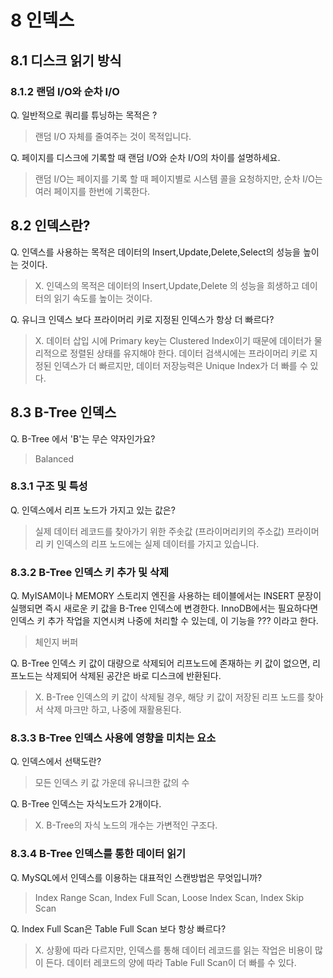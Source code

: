 # 8 인덱스

## 8.1 디스크 읽기 방식

### 8.1.2 랜덤 I/O와 순차 I/O

Q. 일반적으로 쿼리를 튜닝하는 목적은 ?
> 랜덤 I/O 자체를 줄여주는 것이 목적입니다.

Q. 페이지를 디스크에 기록할 때 랜덤 I/O와 순차 I/O의 차이를 설명하세요.
> 랜덤 I/O는 페이지를 기록 할 때 페이지별로 시스템 콜을 요청하지만, 순차 I/O는 여러 페이지를 한번에 기록한다.

## 8.2 인덱스란?

Q. 인덱스를 사용하는 목적은 데이터의 Insert,Update,Delete,Select의 성능을 높이는 것이다.
> X. 인덱스의 목적은 데이터의 Insert,Update,Delete 의 성능을 희생하고 데이터의 읽기 속도를 높이는 것이다.

Q. 유니크 인덱스 보다 프라이머리 키로 지정된 인덱스가 항상 더 빠르다?
> X. 데이터 삽입 시에 Primary key는 Clustered Index이기 때문에 데이터가 물리적으로 정렬된 상태를 유지해야 한다. 데이터 검색시에는 프라이머리 키로 지정된 인덱스가 더 빠르지만, 데이터 저장능력은 Unique Index가 더 빠를 수 있다.

## 8.3 B-Tree 인덱스

Q. B-Tree 에서 'B'는 무슨 약자인가요?
> Balanced

### 8.3.1 구조 및 특성

Q. 인덱스에서 리프 노드가 가지고 있는 값은?
> 실제 데이터 레코드를 찾아가기 위한 주솟값 (프라이머리키의 주소값)
> 프라이머리 키 인덱스의 리프 노드에는 실제 데이터를 가지고 있습니다.

### 8.3.2 B-Tree 인덱스 키 추가 및 삭제

Q. MyISAM이나 MEMORY 스토리지 엔진을 사용하는 테이블에서는 INSERT 문장이 실행되면 즉시 새로운 키 값을 B-Tree 인덱스에 변경한다.
   InnoDB에서는 필요하다면 인덱스 키 추가 작업을 지연시켜 나중에 처리할 수 있는데, 이 기능을 ??? 이라고 한다.
> 체인지 버퍼

Q. B-Tree 인덱스 키 값이 대량으로 삭제되어 리프노드에 존재하는 키 값이 없으면, 리프노드는 삭제되어 삭제된 공간은 바로 디스크에 반환된다.
> X. B-Tree 인덱스의 키 값이 삭제될 경우, 해당 키 값이 저장된 리프 노드를 찾아서 삭제 마크만 하고, 나중에 재활용된다.

### 8.3.3 B-Tree 인덱스 사용에 영향을 미치는 요소

Q. 인덱스에서 선택도란?
> 모든 인덱스 키 값 가운데 유니크한 값의 수

Q. B-Tree 인덱스는 자식노드가 2개이다.
> X. B-Tree의 자식 노드의 개수는 가변적인 구조다.

### 8.3.4 B-Tree 인덱스를 통한 데이터 읽기

Q. MySQL에서 인덱스를 이용하는 대표적인 스캔방법은 무엇입니까?
> Index Range Scan, Index Full Scan, Loose Index Scan, Index Skip Scan

Q. Index Full Scan은 Table Full Scan 보다 항상 빠르다?
> X. 상황에 따라 다르지만, 인덱스를 통해 데이터 레코드를 읽는 작업은 비용이 많이 든다. 데이터 레코드의 양에 따라 Table Full Scan이 더 빠를 수 있다.
